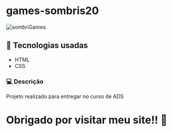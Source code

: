 # games-sombris20

![sombriGames](https://github.com/Victor87dev/games-sombris20/assets/108354816/fa609beb-52fe-41aa-a975-8d4b5136c735)

## 📱 Tecnologias usadas
- HTML
- CSS

### 💻 Descrição 

Projeto realizado para entregar no curso de ADS

# Obrigado por visitar meu site!! 🧡
